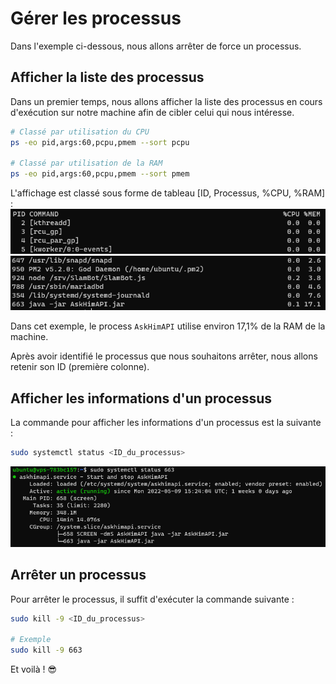 # Gérer les processus

Dans l'exemple ci-dessous, nous allons arrêter de force un processus.

## Afficher la liste des processus
Dans un premier temps, nous allons afficher la liste des processus en cours d'exécution sur notre machine afin de cibler celui qui nous intéresse.

```sh
# Classé par utilisation du CPU
ps -eo pid,args:60,pcpu,pmem --sort pcpu

# Classé par utilisation de la RAM
ps -eo pid,args:60,pcpu,pmem --sort pmem
```

L'affichage est classé sous forme de tableau [ID, Processus, %CPU, %RAM] :
![](./assets_manage-process/ps_header.png)
![](./assets_manage-process/ps_footer.png)

Dans cet exemple, le process `AskHimAPI` utilise environ 17,1% de la RAM de la machine.

Après avoir identifié le processus que nous souhaitons arrêter, nous allons retenir son ID (première colonne).

## Afficher les informations d'un processus
La commande pour afficher les informations d'un processus est la suivante :
```sh
sudo systemctl status <ID_du_processus>
```

![](./assets_manage-process/status_pid.png)

## Arrêter un processus
Pour arrêter le processus, il suffit d'exécuter la commande suivante :
```sh
sudo kill -9 <ID_du_processus>

# Exemple
sudo kill -9 663
```
Et voilà ! 😎